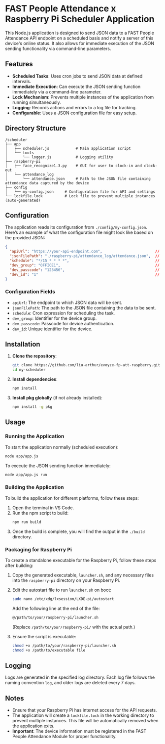 # FAST People Attendance x Raspberry Pi Scheduler Application

This Node.js application is designed to send JSON data to a FAST People Attendance API endpoint on a scheduled basis and notify a server of this device's online status. It also allows for immediate execution of the JSON sending functionality via command-line parameters.

## Features

- **Scheduled Tasks**: Uses cron jobs to send JSON data at defined intervals.
- **Immediate Execution**: Can execute the JSON sending function immediately via a command-line parameter.
- **Lock Mechanism**: Prevents multiple instances of the application from running simultaneously.
- **Logging**: Records actions and errors to a log file for tracking.
- **Configurable**: Uses a JSON configuration file for easy setup.

## Directory Structure

```
/scheduler
├── app
│   ├── scheduler.js            # Main application script
│   └── tools
│       └── logger.js           # Logging utility
├── raspberry-pi
│   ├── face_recognize1.3.py    # GUI for user to clock-in and clock-out
│   └── attendance_log
│       └── attendance.json     # Path to the JSON file containing attendance data captured by the device
├── config
│   └── my-config.json     # Configuration file for API and settings
└── lockfile.lock          # Lock file to prevent multiple instances (auto-generated)
```

## Configuration

The application reads its configuration from `./config/my-config.json`. Here’s an example of what the configuration file might look like based on the provided JSON:

```json
{
  "apiUrl": "https://your-api-endpoint.com",                        // URL for the FAST People Attendance API
  "jsonFilePath": "./raspberry-pi/attendance_log/attendance.json",  // Path to the JSON file containing attendance data captured by the device
  "schedule": "*/15 * * * *",                                       // Cron expression for scheduling data uploads to the FAST People server
  "dev_group": "OFFICE1",                                           // Device group identifier
  "dev_passcode": "123456",                                         // Device passcode
  "dev_id": "1"                                                     // Device identifier
}
```

### Configuration Fields

- `apiUrl`: The endpoint to which JSON data will be sent.
- `jsonFilePath`: The path to the JSON file containing the data to be sent.
- `schedule`: Cron expression for scheduling the task.
- `dev_group`: Identifier for the device group.
- `dev_passcode`: Passcode for device authentication.
- `dev_id`: Unique identifier for the device.

## Installation

1. **Clone the repository**:
   ```bash
   git clone https://github.com/liu-arthur/evoyze-fp-att-raspberry.git
   cd my-scheduler
   ```

2. **Install dependencies**:
   ```bash
   npm install
   ```

3. **Install pkg globally** (if not already installed):
   ```bash
   npm install -g pkg
   ```

## Usage

### Running the Application

To start the application normally (scheduled execution):
```bash
node app/app.js
```

To execute the JSON sending function immediately:
```bash
node app/app.js run
```

### Building the Application

To build the application for different platforms, follow these steps:
1. Open the terminal in VS Code.
2. Run the npm script to build:
   ```bash
   npm run build
   ```
3. Once the build is complete, you will find the output in the `./build` directory.

### Packaging for Raspberry Pi

To create a standalone executable for the Raspberry Pi, follow these steps after building:

1. Copy the generated executable, `launcher.sh`, and any necessary files into the `raspberry-pi` directory on your Raspberry Pi.
2. Edit the autostart file to run `launcher.sh` on boot:
   ```bash
   sudo nano /etc/xdg/lxsession/LXDE-pi/autostart
   ```
   Add the following line at the end of the file:
   ```bash
   @/path/to/your/raspberry-pi/launcher.sh
   ```
   (Replace `/path/to/your/raspberry-pi/` with the actual path.)

3. Ensure the script is executable:
   ```bash
   chmod +x /path/to/your/raspberry-pi/launcher.sh
   chmod +x /path/to/executable file
   ```

## Logging

Logs are generated in the specified log directory. Each log file follows the naming convention `log`, and older logs are deleted every 7 days.

## Notes

- Ensure that your Raspberry Pi has internet access for the API requests.
- The application will create a `lockfile.lock` in the working directory to prevent multiple instances. This file will be automatically removed when the application exits.
- **Important**: The device information must be registered in the FAST People Attendance Module for proper functionality.
